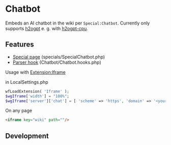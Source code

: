 # Chatbot

Embeds an AI chatbot in the wiki per `Special:Chatbot`. Currently only supports [h2ogpt](https://github.com/h2oai/h2ogpt) e. g. with [h2ogpt-cpu](https://github.com/OpenSemanticWorld/h2ogpt-cpu-docker-compose).

## Features

 * [Special page](https://www.mediawiki.org/wiki/Manual:Special_pages) (specials/SpecialChatbot.php)
 * [Parser hook](https://www.mediawiki.org/wiki/Manual:Parser_functions) (Chatbot/Chatbot.hooks.php)


Usage with [Extension:Iframe](https://github.com/sigbertklinke/Iframe)

in LocalSettings.php
```php
wfLoadExtension( 'Iframe' );
$wgIframe['width'] = "100%";
$wgIframe['server']['chat'] = [ 'scheme' => 'https', 'domain' => '<your_chat_server>' ];
```

On any page
```html
<iframe key="wiki" path=""/>
```


## Development

